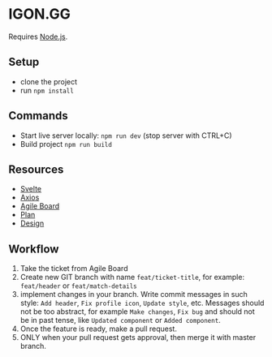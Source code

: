 # IGON.GG
Requires [Node.js](https://nodejs.org/en/).

## Setup
* clone the project
* run `npm install`

## Commands
* Start live server locally: `npm run dev` (stop server with CTRL+C)
* Build project `npm run build`

## Resources
* [Svelte](https://svelte.dev/)
* [Axios](https://www.npmjs.com/package/axios)
* [Agile Board](https://github.com/GVabal/iron-gg-fe/projects/1)
* [Plan](https://lucid.app/lucidspark/47b85466-5205-47e4-9ab8-1d43a0ba24b7/edit?beaconFlowId=3B743CE323A91D86#?folder_id=home&browser=icon
)
* [Design](https://www.figma.com/file/HTGFB5UQ0D4pHjBrxn6swM/IRON.GG
)

## Workflow
1. Take the ticket from Agile Board
2. Create new GIT branch with name `feat/ticket-title`, for example: `feat/header` or `feat/match-details`
3. implement changes in your branch. Write commit messages in such style: `Add header`, `Fix profile icon`, `Update style`, etc. Messages should not be too abstract, for example `Make changes`, `Fix bug` and should not be in past tense, like `Updated component` or `Added component`.
4. Once the feature is ready, make a pull request.
5. ONLY when your pull request gets approval, then merge it with master branch.
